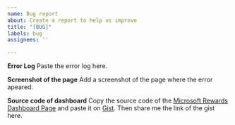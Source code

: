 ```yaml
---
name: Bug report
about: Create a report to help us improve
title: "[BUG]"
labels: bug
assignees: ''

---
```


**Error Log**
Paste the error log here.

**Screenshot of the page**
Add a screenshot of the page where the error apeared.

**Source code of dashboard**
Copy the source code of the [Microsoft Rewards Dashboard Page](https://account.microsoft.com/rewards) and paste it on [Gist](https://gist.github.com). Then share me the link of the gist here.
